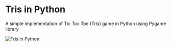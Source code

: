 # Tris in Python

A simple implementation of Tic Toc Toe (Tris) game in Python using Pygame library

![Tris in Python](https://massimobottelli.it/wp-content/uploads/2023/02/tris-500.gif)
